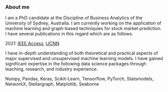 ### About me
I am a PhD candidate at the Discipline of Business Analytics of the University of Sydney, Australia. I am currently working on the application of machine learning and graph-based techniquies for stock market prediction. I have several publications in this regard which are as follows.

 2021: [IEEE Access](https://ieeexplore.ieee.org/document/9461199), [IJCNN](https://ieeexplore.ieee.org/document/9533799)

I have in-depth understanding of both theoretical and practical aspects of major supervised and unsupervised machine learning models. I have gained significant expertise in the following data science packages through teaching, research, and industry experience.

Numpy, Pandas, Keras, Scikit-Learn, Tensorflow, PyTorch, Statsmodels, NetworkX, Stellargraph, Matplotlib, Seaborne

<!--
**sumansaha66/sumansaha66** is a ✨ _special_ ✨ repository because its `README.md` (this file) appears on your GitHub profile.

Here are some ideas to get you started:

- 🔭 I am a PhD candidate at the Discipline of Business Analytics of the University of Sydney, Australia.
- 🌱 I’m currently learning ...
- 👯 I’m looking to collaborate on ...
- 🤔 I’m looking for help with ...
- 💬 Ask me about ...
- 📫 How to reach me: ...
- 😄 Pronouns: ...
- ⚡ Fun fact: ...
-->
